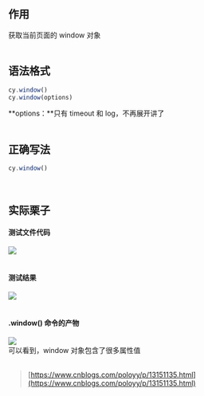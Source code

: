 
## 作用
获取当前页面的 window 对象  
 

## 语法格式

```javascript
cy.window()
cy.window(options)
```
**options：**只有 timeout 和 log，不再展开讲了  
 

## 正确写法

```javascript
cy.window()
```
 

## 实际栗子

#### 测试文件代码
![](https://img2020.cnblogs.com/blog/1896874/202006/1896874-20200617104546982-1900788219.png)  
 

#### 测试结果
![](https://img2020.cnblogs.com/blog/1896874/202006/1896874-20200617104551414-546048760.png)  
 

#### .window() 命令的产物
![](https://img2020.cnblogs.com/blog/1896874/202006/1896874-20200617104621742-729013463.png)  
可以看到，window 对象包含了很多属性值  
 
> [https://www.cnblogs.com/poloyy/p/13151135.html](https://www.cnblogs.com/poloyy/p/13151135.html)


